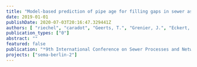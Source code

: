 ```yaml
---
title: "Model-based prediction of pipe age for filling gaps in sewer asset data"
date: 2019-01-01
publishDate: 2020-07-03T20:16:47.329441Z
authors: [ "riechel", "caradot", "Geerts, T.", "Grenier, J.", "Eckert, E.", "Lengemann, N.", "Ringe, A.", "rouault" ]
publication_types: ["0"]
abstract: ""
featured: false
publication: "*9th International Conference on Sewer Processes and Networks*"
projects: ["sema-berlin-2"]
---
```


